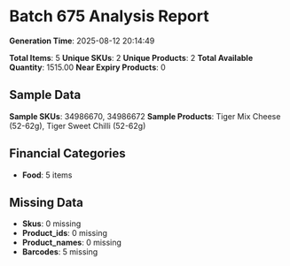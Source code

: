 # Batch 675 Analysis Report

**Generation Time**: 2025-08-12 20:14:49

**Total Items**: 5
**Unique SKUs**: 2
**Unique Products**: 2
**Total Available Quantity**: 1515.00
**Near Expiry Products**: 0

## Sample Data
**Sample SKUs**: 34986670, 34986672
**Sample Products**: Tiger Mix Cheese (52-62g), Tiger Sweet Chilli (52-62g)

## Financial Categories
- **Food**: 5 items

## Missing Data
- **Skus**: 0 missing
- **Product_ids**: 0 missing
- **Product_names**: 0 missing
- **Barcodes**: 5 missing
